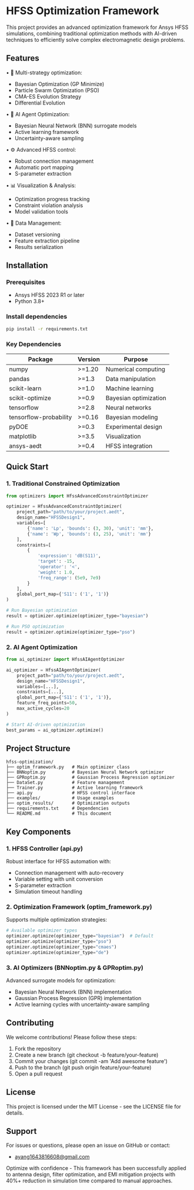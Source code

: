 # HFSS Optimization Framework

This project provides an advanced optimization framework for Ansys HFSS simulations, combining traditional optimization methods with AI-driven techniques to efficiently solve complex electromagnetic design problems.

## Features

• 🧮 Multi-strategy optimization:
  - Bayesian Optimization (GP Minimize)
  - Particle Swarm Optimization (PSO)
  - CMA-ES Evolution Strategy
  - Differential Evolution

• 🤖 AI Agent Optimization:
  - Bayesian Neural Network (BNN) surrogate models
  - Active learning framework
  - Uncertainty-aware sampling

• ⚙️ Advanced HFSS control:
  - Robust connection management
  - Automatic port mapping
  - S-parameter extraction

• 📊 Visualization & Analysis:
  - Optimization progress tracking
  - Constraint violation analysis
  - Model validation tools

• 💾 Data Management:
  - Dataset versioning
  - Feature extraction pipeline
  - Results serialization

## Installation

### Prerequisites
- Ansys HFSS 2023 R1 or later
- Python 3.8+

### Install dependencies
```bash
pip install -r requirements.txt
```

### Key Dependencies

| Package               | Version  | Purpose                  |
|-----------------------|----------|--------------------------|
| numpy                 | >=1.20   | Numerical computing      |
| pandas                | >=1.3    | Data manipulation        |
| scikit-learn          | >=1.0    | Machine learning         |
| scikit-optimize       | >=0.9    | Bayesian optimization    |
| tensorflow            | >=2.8    | Neural networks          |
| tensorflow-probability| >=0.16   | Bayesian modeling        |
| pyDOE                 | >=0.3    | Experimental design      |
| matplotlib            | >=3.5    | Visualization            |
| ansys-aedt            | >=0.4    | HFSS integration         |

## Quick Start

### 1. Traditional Constrained Optimization
```python
from optimizers import HfssAdvancedConstraintOptimizer

optimizer = HfssAdvancedConstraintOptimizer(
    project_path="path/to/your/project.aedt",
    design_name="HFSSDesign1",
    variables=[
        {'name': 'Lp', 'bounds': (3, 30), 'unit': 'mm'},
        {'name': 'Wp', 'bounds': (3, 25), 'unit': 'mm'}
    ],
    constraints=[
        {
            'expression': 'dB(S11)',
            'target': -15,
            'operator': '<',
            'weight': 1.0,
            'freq_range': (5e9, 7e9)
        }
    ],
    global_port_map={'S11': ('1', '1')}
)

# Run Bayesian optimization
result = optimizer.optimize(optimizer_type="bayesian")

# Run PSO optimization
result = optimizer.optimize(optimizer_type="pso")
```

### 2. AI Agent Optimization
```python
from ai_optimizer import HfssAIAgentOptimizer

ai_optimizer = HfssAIAgentOptimizer(
    project_path="path/to/your/project.aedt",
    design_name="HFSSDesign1",
    variables=[...],
    constraints=[...],
    global_port_map={'S11': ('1', '1')},
    feature_freq_points=50,
    max_active_cycles=20
)

# Start AI-driven optimization
best_params = ai_optimizer.optimize()
```

## Project Structure
```
hfss-optimization/
├── optim_framework.py   # Main optimizer class
├── BNNoptim.py          # Bayesian Neural Network optimizer
├── GPRoptim.py          # Gaussian Process Regression optimizer
├── DataSet.py           # Feature management
├── Trainer.py           # Active learning framework
├── api.py               # HFSS control interface
├── examples/            # Usage examples
├── optim_results/       # Optimization outputs
├── requirements.txt     # Dependencies
└── README.md            # This document
```

## Key Components

### 1. HFSS Controller (api.py)
Robust interface for HFSS automation with:
- Connection management with auto-recovery
- Variable setting with unit conversion
- S-parameter extraction
- Simulation timeout handling

### 2. Optimization Framework (optim_framework.py)
Supports multiple optimization strategies:
```python
# Available optimizer types
optimizer.optimize(optimizer_type="bayesian")  # Default
optimizer.optimize(optimizer_type="pso")
optimizer.optimize(optimizer_type="cmaes")
optimizer.optimize(optimizer_type="de")
```

### 3. AI Optimizers (BNNoptim.py & GPRoptim.py)
Advanced surrogate models for optimization:
- Bayesian Neural Network (BNN) implementation
- Gaussian Process Regression (GPR) implementation
- Active learning cycles with uncertainty-aware sampling

## Contributing
We welcome contributions! Please follow these steps:
1. Fork the repository
2. Create a new branch (git checkout -b feature/your-feature)
3. Commit your changes (git commit -am 'Add awesome feature')
4. Push to the branch (git push origin feature/your-feature)
5. Open a pull request

## License
This project is licensed under the MIT License - see the LICENSE file for details.

## Support
For issues or questions, please open an issue on GitHub or contact:
- ayang1643816608@gmail.com

Optimize with confidence - This framework has been successfully applied to antenna design, filter optimization, and EMI mitigation projects with 40%+ reduction in simulation time compared to manual approaches.
